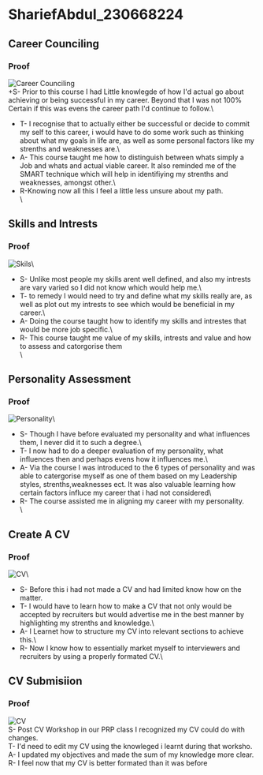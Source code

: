 # ShariefAbdul_230668224
## Career Counciling
### Proof 
![Career Counciling](https://github.com/user-attachments/assets/2bf872f1-1d0d-4bf2-8f5d-adc7f43b58cc)\
+S- Prior to this course I had Little knowlegde of how I'd actual go about achieving or being successful in my career. Beyond that I was not 100% Certain if this was evens the career path I'd continue to follow.\
+ T- I recognise that to actually either be successful or decide to commit my self to this career, i would have to do some work such as thinking about what my goals in life are, as well as some personal factors like my strenths
   and weaknesses are.\
+ A- This course taught me how to distinguish between whats simply a Job and whats and actual viable career. It also reminded me of the SMART technique which will help in identifiying my strenths and weaknesses, amongst other.\
+ R-Knowing now all this I feel a little less unsure about my path.\
\

## Skills and Intrests
### Proof
![Skils](https://github.com/user-attachments/assets/66554de0-d9e3-4390-972e-a904814cf67c)\
+ S- Unlike most people my skills arent well defined, and also my intrests are vary varied so I did not know which would help me.\
+ T- to remedy I would need to try and define what my skills really are, as well as plot out my intrests to see which would be beneficial in my career.\
+ A- Doing the course taught how to identify my skills and intrestes that would be more job specific.\
+ R- This course taught me value of my skills, intrests and value and how to assess and catorgorise them\
\

## Personality Assessment
### Proof
![Personality](https://github.com/user-attachments/assets/2c1371cb-737a-49e1-930b-f661e8f79d47)\
+ S- Though I have before evaluated my personality and what influences them, I never did it to such a degree.\
+ T- I now had to do a deeper evaluation of my personality, what influences then and perhaps evens how it influences me.\
+ A- Via the course I was introduced to the 6 types of personality and was able to catergorise myself as one of them based on my Leadership styles, strenths,weaknesses ect. It was also valuable learning how certain factors 
   influce my career that i had not considered\
+ R- The course assisted me in aligning my career with my personality.\
\

## Create A CV
### Proof
![CV](https://github.com/user-attachments/assets/11bbb099-3ce0-4c97-9397-92881e4c87ac)\
+ S- Before this i had not made a CV and had limited know how on the matter.
+ T- I would have to learn how to make a CV that not only would be accepted by recruiters but would advertise me in the best manner by highlighting my strenths and knowledge.\
+ A- I Learnet how to structure my CV into relevant sections to achieve this.\
+ R- Now I know how to essentially market myself to interviewers and recruiters by using a properly formated CV.\


## CV Submisiion
### Proof
![CV](https://github.com/user-attachments/assets/85519bd7-149c-4906-aae5-495de16fd264)\
S- Post CV Workshop in our PRP class I recognized my CV could do with changes.\
T- I'd need to edit my CV using the knowleged i learnt during that worksho.\
A- I updated my objectives and made the sum of my knowledge more clear. \
R- I feel now that my CV is better formated than it was before






